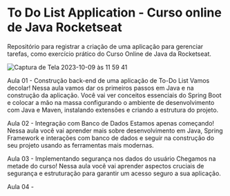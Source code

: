 # To Do List Application - Curso online de Java Rocketseat

Repositório para registrar a criação de uma aplicação para gerenciar tarefas, como exercício prático do Curso Online de Java da Rocketseat.

![Captura de Tela 2023-10-09 às 11 59 41](https://github.com/nataliadiotto/rocketseat/assets/99757196/6c99fd2d-a315-418e-a956-06224527a491)

Aula 01 - Construção back-end de uma aplicação de To-Do List
Vamos decolar! Nessa aula vamos dar os primeiros passos em Java e na construção da aplicação. Você vai ver conceitos essenciais do Spring Boot e colocar a mão na massa configurando o ambiente de desenvolvimento com Java e Maven, instalando extensões e criando a estrutura do projeto.

Aula 02 - Integração com Banco de Dados
Estamos apenas começando! Nessa aula você vai aprender mais sobre desenvolvimento em Java, Spring Framework e interações com banco de dados e seguir na construção do seu projeto usando as ferramentas mais modernas.

Aula 03 - Implementando segurança nos dados do usuário
Chegamos na metade do curso! Nessa aula você vai aprender aspectos cruciais de segurança e estruturação para garantir um acesso seguro a sua aplicação.

Aula 04 -